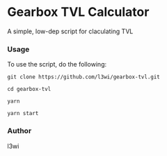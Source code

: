 # Gearbox TVL Calculator

A simple, low-dep script for claculating TVL

### Usage

To use the script, do the following:

```
git clone https://github.com/l3wi/gearbox-tvl.git

cd gearbox-tvl

yarn

yarn start

```

### Author

l3wi
